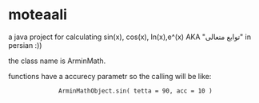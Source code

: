 # moteaali

a java project for calculating sin(x), cos(x), ln(x),e^(x) AKA "توابع متعالی" in persian :))

the class name is ArminMath.

functions have a accurecy parametr so the calling will be like:
                  
                  ArminMathObject.sin( tetta = 90, acc = 10 )
